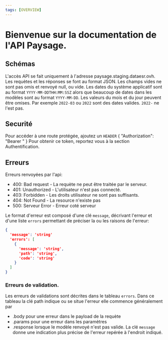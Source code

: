 ```yaml
---
tags: [OVERVIEW]
---
```


# Bienvenue sur la documentation de l'API Paysage.

## Schémas

L'accès API se fait uniquement à l'adresse paysage.staging.dataesr.ovh. Les requètes et les réponses se font au format JSON.
Les champs vides ne sont pas omis et renvoyé null, ou vide. Les dates du système applicatif sont au format `YYYY-MM-DDTHH:MM:SSZ` alors que beaucoup de dates dans les modèles sont au format `YYYY-MM-DD`. Les valeurs du mois et du jour peuvent être omises. Par exemple `2022-03` ou `2022` sont des dates valides. `2022-` ne l'est pas.

## Securité

Pour accéder à une route protégée, ajoutez un `HEADER` { "Authorization": "Bearer <token>" }
Pour obtenir ce token, reportez vous à la section Authentification.


## Erreurs

Erreurs renvoyées par l'api:
  - 400: Bad request - La requète ne peut être traitée par le serveur.
  - 401: Unauthorized - L'utilisateur n'est pas connecté.
  - 403: Forbidden - Les droits utilisateur ne sont pas suffisants.
  - 404: Not Found - La resource n'existe pas
  - 500: Serveur Error - Erreur coté serveur

Le format d'erreur est composé d'une clé `message`, décrivant l'erreur et d'une liste `errors` permettant de préciser la ou les raisons de l'erreur:

```json
{
  'message': 'string'
  'errors': [
    {
      'message': 'string',
      'path': 'string',
      'code': 'string'
    }
  ]
}
```

### Erreurs de validation.

Les erreurs de validations sont décrites dans le tableau `errors`.
Dans ce tableau la clé path indique ou se situe l'erreur elle commence généralement par
  - .body pour une erreur dans le payload de la requète
  - .params pour une erreur dans les paramètres
  - .response lorsque le modèle renvoyé n'est pas valide.
La clé `message` donne une indication plus précise de l'erreur repérée à l'endroit indiqué.
